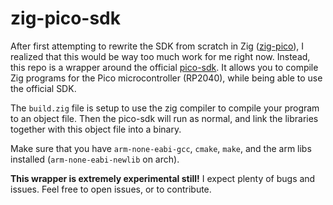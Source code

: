 # zig-pico-sdk

After first attempting to rewrite the SDK from scratch in Zig
([zig-pico](https://github.com/Linouth/zig-pico)), I realized that
this would be way too much work for me right now. Instead, this repo is a
wrapper around the official [pico-sdk](https://github.com/raspberrypi/pico-sdk).
It allows you to compile Zig programs for the Pico microcontroller (RP2040),
while being able to use the official SDK.

The `build.zig` file is setup to use the zig compiler to compile your program to
an object file. Then the pico-sdk will run as normal, and link the libraries
together with this object file into a binary.

Make sure that you have `arm-none-eabi-gcc`, `cmake`, `make`, and
the arm libs installed (`arm-none-eabi-newlib` on arch).

**This wrapper is extremely experimental still!** I expect plenty of bugs and
issues. Feel free to open issues, or to contribute.
